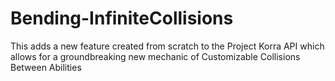 # Bending-InfiniteCollisions
This adds a new feature created from scratch to the Project Korra API which allows for a groundbreaking new mechanic of Customizable Collisions Between Abilities
